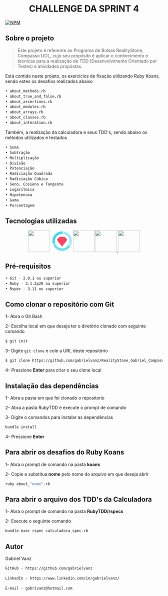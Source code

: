 <h1 align="center">CHALLENGE DA SPRINT 4</h1>

[![NPM](https://img.shields.io/npm/l/react)](https://github.com/gabrielvanz/RealityStone_Gabriel_Compass/blob/develop/LICENSE)

<h2>Sobre o projeto</h2>

> Este projeto é referente ao Programa de Bolsas RealityStone, Compasso UOL, cujo seu propósito é aplicar o conhecimento e técnicas para a realização de TDD (Desenvolvimento Orientado por Testes) e atividades propóstas.

Está contido neste projeto, os exercícios de fixação utilizando Ruby Koans, sendo estes os desafios realizados abaixo

```bash
• about_methods.rb
• about_true_and_false.rb
• about_assertions.rb
• about_modules.rb
• about_arrays.rb
• about_classes.rb
• about_interation.rb
```

Também, a realização da calculadora e seus TDD's, sendo abaixo os métodos utilizados e testados

```bash
• Soma
• Subtração
• Multiplicação
• Divisão
• Potenciação
• Radiciação Quadrada
• Radiciação Cúbica
• Seno, Cosseno e Tangente
• Logarítmica
• Hipotenusa
• Gama
• Porcentagem
```


<h2>Tecnologias utilizadas</h2>

<p align="center" color=""><a href="https://www.ruby-lang.org/pt/" title="Ruby"><img height="70" width="70" src="https://img.icons8.com/color/344/ruby-programming-language.png"></a> <a href="https://rspec.info/" title="Rspec"><img height="70" width="70" src=https://github.com/ypek/teste-/raw/main/logo%20rspec.png></a><a href="https://code.visualstudio.com/" title="Visual Studio Code"><img height="70" width="70" src="https://img.icons8.com/color/344/visual-studio-code-2019.png"></a><a href="https://git-scm.com/" title="Git"><img height="70" width="70" src="https://camo.githubusercontent.com/fbfcb9e3dc648adc93bef37c718db16c52f617ad055a26de6dc3c21865c3321d/68747470733a2f2f7777772e766563746f726c6f676f2e7a6f6e652f6c6f676f732f6769742d73636d2f6769742d73636d2d69636f6e2e737667"> </a></a><a href="https://github.com/" title="GitHub"> <img height="70" width="70" src="https://cdn-icons-png.flaticon.com/512/25/25231.png"></a></p> 



<h2>Pré-requisitos</h2>

```bash
• Git - 2.0.1 ou superior
• Ruby - 3.1.2p20 ou superior
• Rspec - 3.11 ou superior
```

<h2>Como clonar o repositório com Git</h2>
1- Abra o Git Bash

2- Escolha local em que deseja ter o diretório clonado com seguinte comando

```bash
$ git init
```

3- Digite ```git clone``` e cole a URL deste repositório

```bash
$ git clone https://github.com/gabrielvanz/RealityStone_Gabriel_Compass.git
```

4- Pressione **Enter** para criar o seu clone local



<h2>Instalação das dependências</h2>

1- Abra a pasta em que foi clonado o repositorio

2- Abra a pasta RubyTDD e execute o prompt de comando

3- Digite o comandos para instalar as dependências

```bash
bundle install
```
4- Pressione **Enter**


<h2>Para abrir os desafios do Ruby Koans</h2>

1- Abra o prompt de comando na pasta **koans**

2- Copie e substitua **nome** pelo nome do arquivo em que deseja abrir

```bash
ruby about_"nome".rb
```

<h2>Para abrir o arquivo dos TDD's da Calculadora </h2>

1- Abra o prompt de comando na pasta **RubyTDD/rspecs**

2- Execute o seguinte comando

```bash
bundle exec rspec calculadora_spec.rb
``` 

<h2>Autor</h2>

<p>Gabriel Vanz</p>

```
GitHub - https://github.com/gabrielvanz

LinkedIn - https://www.linkedin.com/in/gabrielvanz/

E-mail - gabrivanz@hotmail.com
```
